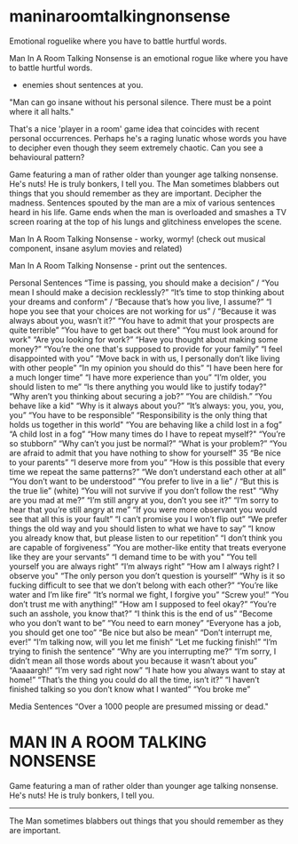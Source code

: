 # maninaroomtalkingnonsense
Emotional roguelike where you have to battle hurtful words.

Man In A Room Talking Nonsense is an emotional rogue like where you have to battle hurtful words.
- enemies shout sentences at you.

"Man can go insane without his personal silence.
There must be a point where it all halts."

That's a nice 'player in a room' game idea that coincides with recent personal occurrences. Perhaps he's a raging lunatic whose words you have to decipher even though they seem extremely chaotic. Can you see a behavioural pattern?

Game featuring a man of rather older than younger age talking nonsense. He's nuts! He is truly bonkers, I tell you.
The Man sometimes blabbers out things that you should remember as they are important. Decipher the madness.
Sentences spouted by the man are a mix of various sentences heard in his life.
Game ends when the man is overloaded and smashes a TV screen roaring at the top of his lungs and glitchiness envelopes the scene.

Man In A Room Talking Nonsense - worky, wormy! (check out musical component, insane asylum movies and related)

Man In A Room Talking Nonsense - print out the sentences.

Personal Sentences
“Time is passing, you should make a decision” / “You mean I should make a decision recklessly?”
“It’s time to stop thinking about your dreams and conform” / “Because that’s how you live, I assume?”
“I hope you see that your choices are not working for us” / “Because it was always about you, wasn’t it?”
“You have to admit that your prospects are quite terrible”
“You have to get back out there"
“You must look around for work"
“Are you looking for work?”
“Have you thought about making some money?”
“You’re the one that's supposed to provide for your family”
“I feel disappointed with you”
“Move back in with us, I personally don’t like living with other people”
“In my opinion you should do this”
“I have been here for a much longer time”
“I have more experience than you”
“I’m older, you should listen to me”
“Is there anything you would like to justify today?"
“Why aren’t you thinking about securing a job?”
“You are childish.”
“You behave like a kid"
“Why is it always about you?”
“It’s always: you, you, you, you”
“You have to be responsible”
“Responsibility is the only thing that holds us together in this world"
“You are behaving like a child lost in a fog”
“A child lost in a fog”
“How many times do I have to repeat myself?"
“You’re so stubborn”
“Why can’t you just be normal?”
“What is your problem?”
“You are afraid to admit that you have nothing to show for yourself"
35 “Be nice to your parents”
“I deserve more from you”
“How is this possible that every time we repeat the same patterns?”
“We don’t understand each other at all”
“You don’t want to be understood”
“You prefer to live in a lie” / “But this is the true lie” (white)
“You will not survive if you don’t follow the rest"
“Why are you mad at me?”
“I’m still angry at you, don’t you see it?”
“I’m sorry to hear that you’re still angry at me”
“If you were more observant you would see that all this is your fault”
“I can’t promise you I won’t flip out”
“We prefer things the old way and you should listen to what we have to say”
“I know you already know that, but please listen to our repetition”
“I don’t think you are capable of forgiveness”
“You are mother-like entity that treats everyone like they are your servants”
“I demand time to be with you"
“You tell yourself you are always right”
“I’m always right”
“How am I always right? I observe you"
“The only person you don’t question is yourself”
“Why is it so fucking difficult to see that we don’t belong with each other?”
“You’re like water and I’m like fire”
“It’s normal we fight, I forgive you”
“Screw you!”
“You don’t trust me with anything!”
“How am I supposed to feel okay?”
“You’re such an asshole, you know that?”
“I think this is the end of us”
“Become who you don’t want to be”
“You need to earn money”
“Everyone has a job, you should get one too”
“Be nice but also be mean”
“Don’t interrupt me, ever!”
“I’m talking now, will you let me finish”
“Let me fucking finish!”
“I’m trying to finish the sentence”
“Why are you interrupting me?”
“I’m sorry, I didn’t mean all those words about you because it wasn’t about you”
“Aaaaargh!”
“I’m very sad right now”
“I hate how you always want to stay at home!”
“That’s the thing you could do all the time, isn’t it?”
“I haven’t finished talking so you don’t know what I wanted”
“You broke me”

Media Sentences
“Over a 1000 people are presumed missing or dead."

# MAN IN A ROOM TALKING NONSENSE

Game featuring a man of rather older than younger age talking nonsense. He's nuts! He is truly bonkers, I tell you.


---

The Man sometimes blabbers out things that you should remember as they are important.


